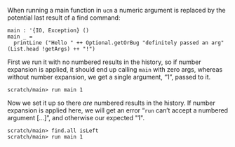 When running a main function in `ucm` a numeric argument is replaced by the potential last result of a find command:

``` unison
main : '{IO, Exception} ()
main _ =
  printLine ("Hello " ++ Optional.getOrBug "definitely passed an arg" (List.head !getArgs) ++ "!")
```

First we run it with no numbered results in the history, so if number expansion is applied, it should end up calling `main` with zero args, whereas without number expansion, we get a single argument, “1”, passed to it.

``` ucm :bug
scratch/main> run main 1
```

Now we set it up so there _are_ numbered results in the history. If number expansion is applied here, we will get an error “`run` can’t accept a numbered argument […]”, and otherwise our expected "1".

``` ucm :bug
scratch/main> find.all isLeft
scratch/main> run main 1
```
